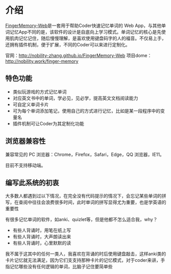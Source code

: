 # 介绍

[FingerMemory-Web](https://github.com/nobility-zhang/FingerMemory-Web)是一套用于帮助Coder快速记忆单词的 Web App，与其他单词记忆App不同的是，该软件的设计是自底向上学习模式。单词记忆的核心是先使用肌肉记忆记住，随后慢慢理解，是喜欢使用键盘码字的人的福音。不仅易上手，还拥有插件机制，便于扩展，不同的Coder可以来进行定制化。

官网：http://nobility-zhang.github.io/FingerMemory-Web
项目dome：http://nobility.work/finger-memory

## 特色功能

- 类似玩游戏的方式记忆单词
- 对应英文书中的单词，学必见，见必学，提高英文文档阅读能力
- 可自定义单词卡片
- 可为每个单词添加笔记，使用自己的方式进行记忆，比如是某一段程序中的变量名
- 插件机制可让Coder为其定制化功能

## 浏览器兼容性

兼容常见的 PC 浏览器：Chrome，Firefox，Safari，Edge，QQ 浏览器，IE11。

目前不支持移动端。

## 编写此系统的初衷

大多数人都遇到过以下情况，在完全没有代码提示的情况下，会忘记某些单词的拼写，在查阅中往往会浪费很多时间，此时单词的拼写显得尤为重要，也是学英语的重要性

有很多记忆单词的软件，如anki、quizlet等，但是他都不怎么适合我，why？

- 有些人背诵时，用笔在纸上写
- 有些人背诵时，大声朗读出来
- 有些人背诵时，心里默默的读

我不属于这其中的任何一类人，我喜欢在背诵的时后使用键盘敲击，这样anki类的卡片记忆就无法满足，因为它们支支持那种卡片的记忆模式，对于coder来讲，手指记忆哪些没有任何逻辑的单词，比脑子记住要简单些
